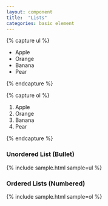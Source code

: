 ```yaml
---
layout: component
title:  "Lists"
categories: basic element
---
```


{% capture ul %}
<ul>
  <li>Apple</li>
  <li>Orange</li>
  <li>Banana</li>
  <li>Pear</li>
</ul>
{% endcapture %}

{% capture ol %}
<ol>
  <li>Apple</li>
  <li>Orange</li>
  <li>Banana</li>
  <li>Pear</li>
</ol>
{% endcapture %}

<h3>Unordered List (Bullet)</h3>
{% include sample.html sample=ul %}

<h3>Ordered Lists (Numbered)</h3>
{% include sample.html sample=ol %}

